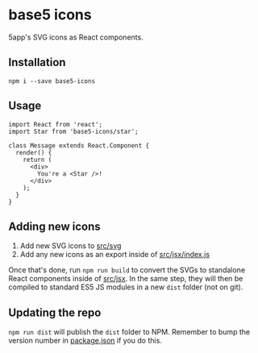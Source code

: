 # base5 icons

5app's SVG icons as React components.

## Installation

`npm i --save base5-icons`

## Usage

```
import React from 'react';
import Star from 'base5-icons/star';

class Message extends React.Component {
  render() {
    return (
      <div>
        You're a <Star />!
      </div>
    );
  }
}
```

## Adding new icons

1. Add new SVG icons to [src/svg](/src/svg)
2. Add any new icons as an export inside of [src/jsx/index.js](src/jsx/index.js)

Once that's done, run `npm run build` to convert the SVGs to standalone React components inside of [src/jsx](/src/jsx). In the same step, they will then be compiled to standard ES5 JS modules in a new `dist` folder (not on git).

## Updating the repo

`npm run dist` will publish the `dist` folder to NPM. Remember to bump the version number in [package.json](package.json) if you do this.
